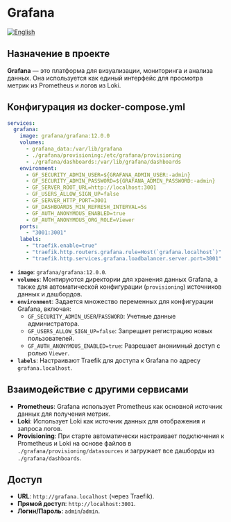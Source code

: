 # Grafana
[![English](https://img.shields.io/badge/lang-English-blue.svg)](../../../en/infra/grafana/index.md)

## Назначение в проекте

**Grafana** — это платформа для визуализации, мониторинга и анализа данных. Она используется как единый интерфейс для просмотра метрик из Prometheus и логов из Loki.

## Конфигурация из docker-compose.yml

```yaml
services:
  grafana:
    image: grafana/grafana:12.0.0
    volumes:
      - grafana_data:/var/lib/grafana
      - ./grafana/provisioning:/etc/grafana/provisioning
      - ./grafana/dashboards:/var/lib/grafana/dashboards
    environment:
      - GF_SECURITY_ADMIN_USER=${GRAFANA_ADMIN_USER:-admin}
      - GF_SECURITY_ADMIN_PASSWORD=${GRAFANA_ADMIN_PASSWORD:-admin}
      - GF_SERVER_ROOT_URL=http://localhost:3001
      - GF_USERS_ALLOW_SIGN_UP=false
      - GF_SERVER_HTTP_PORT=3001
      - GF_DASHBOARDS_MIN_REFRESH_INTERVAL=5s
      - GF_AUTH_ANONYMOUS_ENABLED=true
      - GF_AUTH_ANONYMOUS_ORG_ROLE=Viewer
    ports:
      - "3001:3001"
    labels:
      - "traefik.enable=true"
      - "traefik.http.routers.grafana.rule=Host(`grafana.localhost`)"
      - "traefik.http.services.grafana.loadbalancer.server.port=3001"
```

-   **`image`**: `grafana/grafana:12.0.0`.
-   **`volumes`**: Монтируются директории для хранения данных Grafana, а также для автоматической конфигурации (`provisioning`) источников данных и дашбордов.
-   **`environment`**: Задается множество переменных для конфигурации Grafana, включая:
    -   `GF_SECURITY_ADMIN_USER`/`PASSWORD`: Учетные данные администратора.
    -   `GF_USERS_ALLOW_SIGN_UP=false`: Запрещает регистрацию новых пользователей.
    -   `GF_AUTH_ANONYMOUS_ENABLED=true`: Разрешает анонимный доступ с ролью `Viewer`.
-   **`labels`**: Настраивают Traefik для доступа к Grafana по адресу `grafana.localhost`.

## Взаимодействие с другими сервисами

-   **Prometheus**: Grafana использует Prometheus как основной источник данных для получения метрик.
-   **Loki**: Использует Loki как источник данных для отображения и запроса логов.
-   **Provisioning**: При старте автоматически настраивает подключения к Prometheus и Loki на основе файлов в `./grafana/provisioning/datasources` и загружает все дашборды из `./grafana/dashboards`.

## Доступ

-   **URL**: `http://grafana.localhost` (через Traefik).
-   **Прямой доступ**: `http://localhost:3001`.
-   **Логин/Пароль**: `admin`/`admin`.
